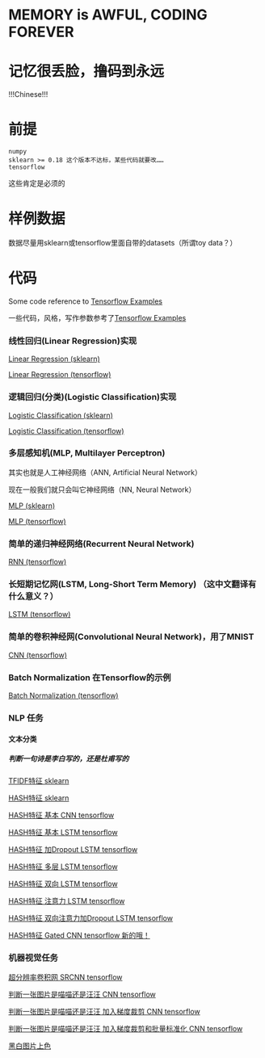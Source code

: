 
# MEMORY is AWFUL, CODING FOREVER

# 记忆很丢脸，撸码到永远

!!!Chinese!!!

# 前提

    numpy
    sklearn >= 0.18 这个版本不达标，某些代码就要改……
    tensorflow

这些肯定是必须的

# 样例数据

数据尽量用sklearn或tensorflow里面自带的datasets（所谓toy data？）

# 代码

Some code reference to [Tensorflow Examples](https://github.com/aymericdamien/TensorFlow-Examples)

一些代码，风格，写作参数参考了[Tensorflow Examples](https://github.com/aymericdamien/TensorFlow-Examples)

### 线性回归(Linear Regression)实现

[Linear Regression (sklearn)](LinearRegression/sklearn_version.ipynb)

[Linear Regression (tensorflow)](LinearRegression/tensorflow_version.ipynb)

### 逻辑回归(分类)(Logistic Classification)实现

[Logistic Classification (sklearn)](LogisticClassification/sklearn_version.ipynb)

[Logistic Classification (tensorflow)](LogisticClassification/tensorflow_version.ipynb)

### 多层感知机(MLP, Multilayer Perceptron)

其实也就是人工神经网络（ANN, Artificial Neural Network）

现在一般我们就只会叫它神经网络（NN, Neural Network）

[MLP (sklearn)](MLP/sklearn_version.ipynb)

[MLP (tensorflow)](MLP/tensorflow_version.ipynb)

### 简单的递归神经网络(Recurrent Neural Network)

[RNN (tensorflow)](RNN/RNN.ipynb)

### 长短期记忆网(LSTM, Long-Short Term Memory) （这中文翻译有什么意义？）

[LSTM (tensorflow)](RNN/LSTM.ipynb)

### 简单的卷积神经网(Convolutional Neural Network)，用了MNIST

[CNN (tensorflow)](Convolution/CNN_tensorflow.ipynb)

### Batch Normalization 在Tensorflow的示例

[Batch Normalization (tensorflow)](MISC/batch_normalization.ipynb)

### NLP 任务

#### 文本分类

##### 判断一句诗是李白写的，还是杜甫写的

[TFIDF特征 sklearn](NLP/谁的诗/TFIDF_sklearn.ipynb)

[HASH特征 sklearn](NLP/谁的诗/HASH_sklearn.ipynb)

[HASH特征 基本 CNN tensorflow](NLP/谁的诗/CNN_tensorflow.ipynb)

[HASH特征 基本 LSTM tensorflow](NLP/谁的诗/LSTM_tensorflow.ipynb)

[HASH特征 加Dropout LSTM tensorflow](NLP/谁的诗/LSTM_dropout_tensorflow.ipynb)

[HASH特征 多层 LSTM tensorflow](NLP/谁的诗/LSTM_multilayer_tensorflow.ipynb)

[HASH特征 双向 LSTM tensorflow](NLP/谁的诗/LSTM_bidirectional_tensorflow.ipynb)

[HASH特征 注意力 LSTM tensorflow](NLP/谁的诗/LSTM_attention_tensorflow.ipynb)

[HASH特征 双向注意力加Dropout LSTM tensorflow](NLP/谁的诗/LSTM_bidirectional_attention_dropout_tensorflow.ipynb)

[HASH特征 Gated CNN tensorflow 新的哦！](NLP/谁的诗/Gated_CNN_tensorflow.ipynb)

### 机器视觉任务

[超分辨率卷积网 SRCNN tensorflow](Vision/SuperResolution/SRCNN.ipynb)

[判断一张图片是喵喵还是汪汪 CNN tensorflow](Vision/CatDog/CNN_tensorflow.ipynb)

[判断一张图片是喵喵还是汪汪 加入梯度裁剪 CNN tensorflow](Vision/CatDog/CNN_CLIP_tensorflow.ipynb)

[判断一张图片是喵喵还是汪汪 加入梯度裁剪和批量标准化 CNN tensorflow](Vision/CatDog/CNN_BN_CLIP_tensorflow.ipynb)

[黑白图片上色](Vision/Color/Colorful.ipynb)
